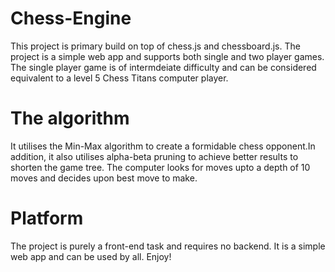 # Chess-Engine

This project is primary build on top of chess.js and chessboard.js. The project is a simple web app and supports both single and two player games.
The single player game is of intermdeiate difficulty and can be considered equivalent to a level 5 Chess Titans computer player. 

# The algorithm

It utilises the Min-Max algorithm to create a formidable chess opponent.In addition, it also utilises alpha-beta pruning to achieve better results to shorten the game tree.
The computer looks for moves upto a depth of 10 moves and decides upon best move to make.

# Platform

The project is purely a front-end task and requires no backend. It is a simple web app and can be used by all.
Enjoy!
